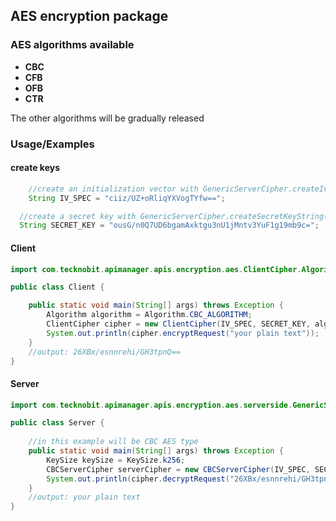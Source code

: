 ## AES encryption package 
### AES algorithms available

- **CBC**
- **CFB**
- **OFB**
- **CTR**

The other algorithms will be gradually released

### Usage/Examples

#### create keys 

```java
    //create an initialization vector with GenericServerCipher.createIvParameterSpecString(); method
    String IV_SPEC = "ciiz/UZ+oRliqYXVogTYfw==";
```

```java
  //create a secret key with GenericServerCipher.createSecretKeyString(keySize); method
  String SECRET_KEY = "ousG/n0Q7UD6bgamAxktgu3nU1jMntv3YuF1g19mb9c="; 
```

#### Client 

```java
import com.tecknobit.apimanager.apis.encryption.aes.ClientCipher.Algorithm;

public class Client {

    public static void main(String[] args) throws Exception {
        Algorithm algorithm = Algorithm.CBC_ALGORITHM;
        ClientCipher cipher = new ClientCipher(IV_SPEC, SECRET_KEY, algorithm);
        System.out.println(cipher.encryptRequest("your plain text"));
    }
    //output: 26XBx/esnnrehi/GH3tpnQ==
}

```

#### Server 

```java
import com.tecknobit.apimanager.apis.encryption.aes.serverside.GenericServerCipher.KeySize;

public class Server {
    
    //in this example will be CBC AES type
    public static void main(String[] args) throws Exception {
        KeySize keySize = KeySize.k256;
        CBCServerCipher serverCipher = new CBCServerCipher(IV_SPEC, SECRET_KEY, keySize); 
        System.out.println(cipher.decryptRequest("26XBx/esnnrehi/GH3tpnQ=="));
    }
    //output: your plain text
}

```